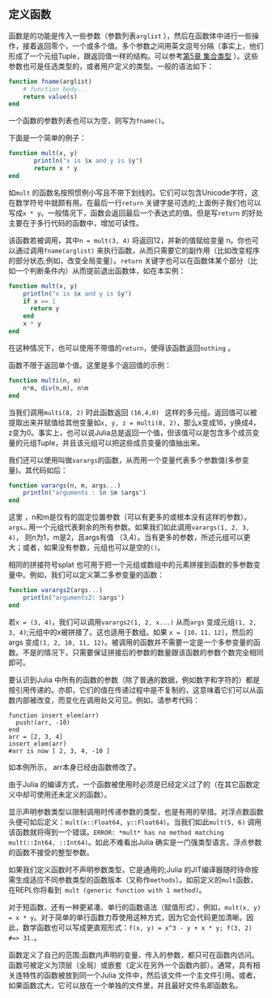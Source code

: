 
## 定义函数

函数是的功能是传入一些参数（参数列表`arglist` ），然后在函数体中进行一些操作，接着返回零个，一个或多个值。多个参数之间用英文逗号分隔（事实上，他们形成了一个元组Tuple，跟返回值一样的结构。可以参考[第5章 集合类型](../ch5/) ）。这些参数也可是任选类型的，或者用户定义的类型。一般的语法如下：

```julia
function fname(arglist)
    # function body...
    return value(s)
end
```

一个函数的参数列表也可以为空，则写为`fname()`。

下面是一个简单的例子：

```julia
function mult(x, y)
       println("x is $x and y is $y")
       return x * y
end
```

如`mult` 的函数名按照惯例小写且不带下划线的。它们可以包含Unicode字符，这在数学符号中就颇有用。在最后一行`return` 关键字是可选的;上面例子我们也可以写成`x * y`。一般情况下，函数会返回最后一个表达式的值。但是写`return` 的好处主要在于多行代码的函数中，增加可读性。

该函数若被调用，其中`n = mult(3, 4)` 将返回12，并新的值赋给变量 n。你也可以通过调用`fname(arglist)` 来执行函数，从而只需要它的副作用（比如改变程序的部分状态;例如，改变全局变量）。`return` 关键字也可以在函数体某个部分（比如一个判断条件内）从而提前退出函数体，如在本实例：

```julia
function mult(x, y)
    println("x is $x and y is $y")
    if x == 1 
      return y 
    end
    x * y
end
``` 

在这种情况下，也可以使用不带值的`return`，使得该函数返回`nothing` 。

函数不限于返回单个值。这里是多个返回值的示例：

```julia
function multi(n, m)
    n*m, div(n,m), n%m
end
``` 

当我们调用`multi(8, 2)` 时此函数返回 `(16,4,0) ` 这样的多元组。返回值可以被提取出来并赋值给其他变量如`x, y, z = multi(8, 2)`，那么x变成16，y换成4，z变为0。事实上，也可以说Julia总是返回一个值，但该值可以是包含多个成员变量的元组Tuple，并且该元组可以把这些成员变量的值抽出来。

我们还可以使用叫做`varargs`的函数，从而用一个变量代表多个参数值(多参变量)。其代码如后：

```julia
function varargs(n, m, args...)
    println("arguments : $n $m $args")
end
```  

这里 ，n和m是仅有的固定位置参数（可以有更多的或根本没有这样的参数）。`args…` 用一个元组代表剩余的所有参数。如果我们如此调用`varargs(1, 2, 3, 4)`， 则n为1，m是2，且args有值 （3,4）。当有更多的参数，所述元组可以更大；或者，如果没有参数，元组也可以是空的`()`。

相同的拼接符号splat 也可用于把一个元组或数组中的元素拼接到函数的多参数变量中。例如，我们可以定义第二多参变量的函数：

```julia
function varargs2(args...)
    println("arguments2: $args")
end
``` 

若`x = (3, 4)`，我们可以调用`varargs2(1, 2, x...)` 从而`args` 变成元组`(1, 2, 3, 4)`;元组中的x被拼接了。这也适用于数组。如果 `x = [10，11，12]`，然后的args 变成`(1, 2, 10, 11, 12)`。被调用的函数并不需要一定是一个多参变量的函数。不是的情况下，只需要保证拼接后的参数的数量跟该函数的参数个数完全相同即可。

要认识到Julia 中所有的函数的参数（除了普通的数据，例如数字和字符的）都是按引用传递的。亦即，它们的值在传递过程中是不复制的，这意味着它们可以从函数内部被改变，而变化在调用处又可见。例如，请参考代码：

```
function insert_elem(arr)
  push!(arr, -10)
end
arr = [2, 3, 4]
insert_elem(arr)
#arr is now [ 2, 3, 4, -10 ]
```

如本例所示， arr本身已经由函数修改了。


由于Julia 的编译方式，一个函数被使用时必须是已经定义过了的（在其它函数定义中却可使用还未定义的函数）。

显示声明参数类型以限制调用时传递参数的类型，也是有用的举措。对浮点数函数头​​便可如后定义：`mult(x::Float64, y::Float64)`。当我们如此`mult(5, 6)` 调用该函数就将得到一个错误。`ERROR: *mult* has no method matching mult(::Int64, ::Int64)`。如此不难看出Julia 确实是一门强类型语言。浮点参数的函数不接受的整型参数。

如果我们定义函数时不声明参数类型，它是通用的;Julia 的JIT编译器随时待命按需生成适应不同参数类型的函数版本（又称作`methods`）。如前定义的`mult`函数，在REPL你将看到` mult (generic function with 1 method)`。

对于短函数，还有一种更紧凑、单行的函数语法（赋值形式），例如，`mult(x, y) = x * y`。对于简单的单行函数力荐使用这种方式，因为它会代码更加清晰。因此，数学函数也可以写成更直观形式：`f(x, y) = x^3 - y + x * y; f(3, 2) #=> 31.`。

函数定义了自己的范围;函数内声明的变量、传入的参数，都只可在函数内访问。函数可被定义为顶层（全局）或嵌套（定义在另外一个函数内部）。通常，具有相关连特性的函数被放到同一个Julia 文件中，然后该文件一个主文件引用。或者，如果函数忒大，它可以放在一个单独的文件里，并且最好文件名即函数名。


